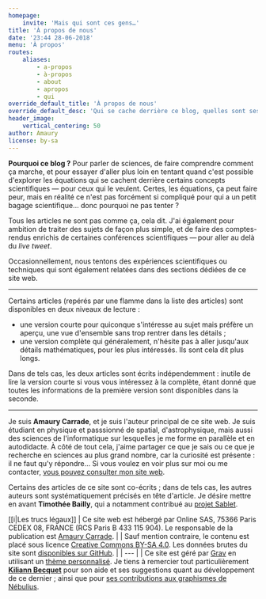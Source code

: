 ```yaml
---
homepage:
    invite: 'Mais qui sont ces gens…'
title: 'À propos de nous'
date: '23:44 28-06-2018'
menu: 'À propos'
routes:
    aliases:
        - a-propos
        - à-propos
        - about
        - apropos
        - qui
override_default_title: 'À propos de nous'
override_default_desc: 'Qui se cache derrière ce blog, quelles sont ses motivations ? Et puis les trucs légaux aussi.'
header_image:
    vertical_centering: 50
author: Amaury
license: by-sa
---
```


**Pourquoi ce blog ?** Pour parler de sciences, de faire comprendre comment ça marche, et pour essayer d'aller plus loin en tentant quand c'est possible d'explorer les équations qui se cachent derrière certains concepts scientifiques — pour ceux qui le veulent. Certes, les équations, ça peut faire peur, mais en réalité ce n'est pas forcément si compliqué pour qui a un petit bagage scientifique… donc pourquoi ne pas tenter ?

Tous les articles ne sont pas comme ça, cela dit. J'ai également pour ambition de traiter des sujets de façon plus simple, et de faire des comptes-rendus enrichis de certaines conférences scientifiques — pour aller au delà du _live tweet_.

Occasionnellement, nous tentons des expériences scientifiques ou techniques qui sont également relatées dans des sections dédiées de ce site web.

---

Certains articles (repérés par une flamme dans la liste des articles) sont disponibles en deux niveaux de lecture :
- une version courte pour quiconque s'intéresse au sujet mais préfère un aperçu, une vue d'ensemble sans trop rentrer dans les détails ;
- une version complète qui généralement, n'hésite pas à aller jusqu'aux détails mathématiques, pour les plus intéressés. Ils sont cela dit plus longs.

Dans de tels cas, les deux articles sont écrits indépendemment : inutile de lire la version courte si vous vous intéressez à la complète, étant donné que toutes les informations de la première version sont disponibles dans la seconde.

---

Je suis **Amaury Carrade**, et je suis l'auteur principal de ce site web. Je suis étudiant en physique et passsionné de spatial, d'astrophysique, mais aussi des sciences de l'informatique sur lesquelles je me forme en parallèle et en autodidacte. À côté de tout cela, j'aime partager ce que je sais ou ce que je recherche en sciences au plus grand nombre, car la curiosité est présente : il ne faut qu'y répondre… Si vous voulez en voir plus sur moi ou me contacter, [vous pouvez consulter mon site web](https://amaury.carrade.eu).

Certains des articles de ce site sont co-écrits ; dans de tels cas, les autres auteurs sont systématiquement précisés en tête d'article. Je désire mettre en avant **Timothée Bailly**, qui a notamment contribué au [projet Sablet](/sablet).

[[i|Les trucs légaux]]
| Ce site web est hébergé par Online SAS, 75366 Paris CEDEX 08,  FRANCE (RCS Paris B 433 115 904). Le responsable de la publication est [Amaury Carrade](https://amaury.carrade.eu/contact).
| 
| Sauf mention contraire, le contenu est placé sous licence [Creative Commons BY-SA 4.0](https://creativecommons.org/licenses/by-sa/4.0/). Les données brutes du site sont [disponibles sur GitHub](https://github.com/Nebulius/Notes).
|
| ---
|
| Ce site est géré par [Grav](https://getgrav.org) en utilisant un [thème personnalisé](https://github.com/Nebulius/grav-theme-nebulius). Je tiens à remercier tout particulièrement **[Kiliann Becquet](https://kiliannbecquet.fr/)** pour son aide et ses suggestions quant au développement de ce dernier ; ainsi que pour [ses contributions aux graphismes de Nébulius](https://github.com/Nebulius/Graphics).
